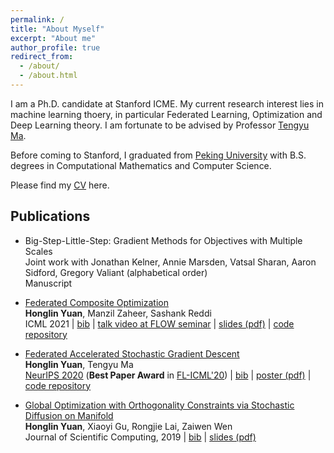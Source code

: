 ```yaml
---
permalink: /
title: "About Myself"
excerpt: "About me"
author_profile: true
redirect_from: 
  - /about/
  - /about.html
---
```


I am a Ph.D. candidate at Stanford ICME. My current research interest lies in machine learning thoery, in particular Federated Learning, Optimization and Deep Learning theory. I am fortunate to be advised by Professor [Tengyu Ma](https://ai.stanford.edu/~tengyuma/).

Before coming to Stanford, I graduated from [Peking University](http://english.pku.edu.cn) with B.S. degrees in Computational Mathematics and Computer Science. 

Please find my [CV](https://cap.stanford.edu/profiles/viewCV?facultyId=180825&name=Honglin_Yuan) here.

## Publications

- Big-Step-Little-Step: Gradient Methods for Objectives with Multiple Scales  
  Joint work with Jonathan Kelner, Annie Marsden, Vatsal Sharan, Aaron Sidford, Gregory Valiant (alphabetical order)  
  Manuscript

- [Federated Composite Optimization](https://arxiv.org/abs/2011.08474)  
  **Honglin Yuan**, Manzil Zaheer, Sashank Reddi  
  ICML 2021 
  | [bib](https://dblp.org/rec/journals/corr/abs-2011-08474.html?view=bibtex) 
  | [talk video at FLOW seminar](https://www.youtube.com/watch?v=tKDbc60XJks) 
  | [slides (pdf)](https://drive.google.com/file/d/1kqMcZUzE2zxMvwDXJmQmYlqoQsZYTmF5/view?usp=sharing) 
  | [code repository](https://github.com/hongliny/FCO-ICML21)

- [Federated Accelerated Stochastic Gradient Descent](https://arxiv.org/abs/2006.08950)  
  **Honglin Yuan**, Tengyu Ma  
  [NeurIPS 2020](https://papers.nips.cc/paper/2020/hash/39d0a8908fbe6c18039ea8227f827023-Abstract.html) 
  (**Best Paper Award** in [FL-ICML'20](http://federated-learning.org/fl-icml-2020/))
  | [bib](https://dblp.org/rec/conf/nips/YuanM20.html?view=bibtex) 
  | [poster (pdf)](https://icme.stanford.edu/sites/g/files/sbiybj17116/files/media/file/fedac-poster-xpo.pdf) 
  | [code repository](https://github.com/hongliny/FedAc-NeurIPS20) 


- [Global Optimization with Orthogonality Constraints via Stochastic Diffusion on Manifold](https://link.springer.com/article/10.1007/s10915-019-00971-w)  
  **Honglin Yuan**, Xiaoyi Gu, Rongjie Lai, Zaiwen Wen  
  Journal of Scientific Computing, 2019 
  | [bib](https://dblp.org/rec/journals/jscic/YuanGLW19.html?view=bibtex)
  | [slides (pdf)](https://www.dropbox.com/s/wgpb7a6nfbrkmyi/SPOC%2016.pdf?dl=0)
  





## <!--For more info-->

<!--More info about configuring academicpages can be found in [the guide](https://academicpages.github.io/markdown/). The [guides for the Minimal Mistakes theme](https://mmistakes.github.io/minimal-mistakes/docs/configuration/) (which this theme was forked from) might also be helpful.-->

